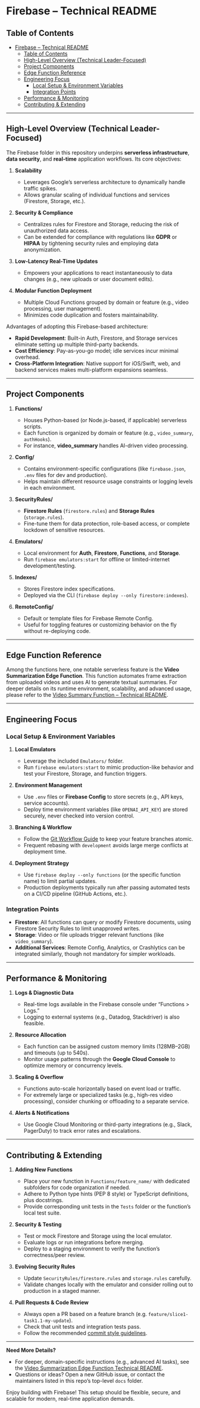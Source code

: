 # Firebase – Technical README

## Table of Contents

- [Firebase – Technical README](#firebase--technical-readme)
  - [Table of Contents](#table-of-contents)
  - [High-Level Overview (Technical Leader-Focused)](#high-level-overview-technical-leader-focused)
  - [Project Components](#project-components)
  - [Edge Function Reference](#edge-function-reference)
  - [Engineering Focus](#engineering-focus)
    - [Local Setup \& Environment Variables](#local-setup--environment-variables)
    - [Integration Points](#integration-points)
  - [Performance \& Monitoring](#performance--monitoring)
  - [Contributing \& Extending](#contributing--extending)

---

## High-Level Overview (Technical Leader-Focused)

The Firebase folder in this repository underpins **serverless infrastructure**, **data security**, and **real-time** application workflows. Its core objectives:

1. **Scalability**  
   - Leverages Google’s serverless architecture to dynamically handle traffic spikes.  
   - Allows granular scaling of individual functions and services (Firestore, Storage, etc.).

2. **Security & Compliance**  
   - Centralizes rules for Firestore and Storage, reducing the risk of unauthorized data access.  
   - Can be extended for compliance with regulations like **GDPR** or **HIPAA** by tightening security rules and employing data anonymization.

3. **Low-Latency Real-Time Updates**  
   - Empowers your applications to react instantaneously to data changes (e.g., new uploads or user document edits).

4. **Modular Function Deployment**  
   - Multiple Cloud Functions grouped by domain or feature (e.g., video processing, user management).  
   - Minimizes code duplication and fosters maintainability.

Advantages of adopting this Firebase-based architecture:

- **Rapid Development**: Built-in Auth, Firestore, and Storage services eliminate setting up multiple third-party backends.  
- **Cost Efficiency**: Pay-as-you-go model; idle services incur minimal overhead.  
- **Cross-Platform Integration**: Native support for iOS/Swift, web, and backend services makes multi-platform expansions seamless.

---

## Project Components

1. **Functions/**  
   - Houses Python-based (or Node.js-based, if applicable) serverless scripts.  
   - Each function is organized by domain or feature (e.g., `video_summary`, `authHooks`).  
   - For instance, **video_summary** handles AI-driven video processing.

2. **Config/**  
   - Contains environment-specific configurations (like `firebase.json`, `.env` files for dev and production).  
   - Helps maintain different resource usage constraints or logging levels in each environment.

3. **SecurityRules/**  
   - **Firestore Rules** (`firestore.rules`) and **Storage Rules** (`storage.rules`).  
   - Fine-tune them for data protection, role-based access, or complete lockdown of sensitive resources.

4. **Emulators/**  
   - Local environment for **Auth**, **Firestore**, **Functions**, and **Storage**.  
   - Run `firebase emulators:start` for offline or limited-internet development/testing.

5. **Indexes/**  
   - Stores Firestore index specifications.  
   - Deployed via the CLI (`firebase deploy --only firestore:indexes`).

6. **RemoteConfig/**  
   - Default or template files for Firebase Remote Config.  
   - Useful for toggling features or customizing behavior on the fly without re-deploying code.

---

## Edge Function Reference

Among the functions here, one notable serverless feature is the **Video Summarization Edge Function**. This function automates frame extraction from uploaded videos and uses AI to generate textual summaries. For deeper details on its runtime environment, scalability, and advanced usage, please refer to the [Video Summary Function – Technical README](./Functions/video_summary/Technical-README.md).

---

## Engineering Focus

### Local Setup & Environment Variables

1. **Local Emulators**  
   - Leverage the included `Emulators/` folder.  
   - Run `firebase emulators:start` to mimic production-like behavior and test your Firestore, Storage, and function triggers.

2. **Environment Management**  
   - Use `.env` files or **Firebase Config** to store secrets (e.g., API keys, service accounts).  
   - Deploy time environment variables (like `OPENAI_API_KEY`) are stored securely, never checked into version control.

3. **Branching & Workflow**  
   - Follow the [Git Workflow Guide](../.cursor/rules/git-workflow.mdc) to keep your feature branches atomic.  
   - Frequent rebasing with `development` avoids large merge conflicts at deployment time.

4. **Deployment Strategy**  
   - Use `firebase deploy --only functions` (or the specific function name) to limit partial updates.  
   - Production deployments typically run after passing automated tests on a CI/CD pipeline (GitHub Actions, etc.).

### Integration Points

- **Firestore**: All functions can query or modify Firestore documents, using Firestore Security Rules to limit unapproved writes.  
- **Storage**: Video or file uploads trigger relevant functions (like `video_summary`).  
- **Additional Services**: Remote Config, Analytics, or Crashlytics can be integrated similarly, though not mandatory for simpler workloads.

---

## Performance & Monitoring

1. **Logs & Diagnostic Data**  
   - Real-time logs available in the Firebase console under “Functions > Logs.”  
   - Logging to external systems (e.g., Datadog, Stackdriver) is also feasible.

2. **Resource Allocation**  
   - Each function can be assigned custom memory limits (128MB–2GB) and timeouts (up to 540s).  
   - Monitor usage patterns through the **Google Cloud Console** to optimize memory or concurrency levels.

3. **Scaling & Overflow**  
   - Functions auto-scale horizontally based on event load or traffic.  
   - For extremely large or specialized tasks (e.g., high-res video processing), consider chunking or offloading to a separate service.

4. **Alerts & Notifications**  
   - Use Google Cloud Monitoring or third-party integrations (e.g., Slack, PagerDuty) to track error rates and escalations.

---

## Contributing & Extending

1. **Adding New Functions**  
   - Place your new function in `Functions/feature_name/` with dedicated subfolders for code organization if needed.  
   - Adhere to Python type hints (PEP 8 style) or TypeScript definitions, plus docstrings.  
   - Provide corresponding unit tests in the `Tests` folder or the function’s local test suite.

2. **Security & Testing**  
   - Test or mock Firestore and Storage using the local emulator.  
   - Evaluate logs or run integrations before merging.  
   - Deploy to a staging environment to verify the function’s correctness/peer review.

3. **Evolving Security Rules**  
   - Update `SecurityRules/firestore.rules` and `storage.rules` carefully.  
   - Validate changes locally with the emulator and consider rolling out to production in a staged manner.  

4. **Pull Requests & Code Review**  
   - Always open a PR based on a feature branch (e.g. `feature/slice1-task1.1-my-update`).  
   - Check that unit tests and integration tests pass.  
   - Follow the recommended [commit style guidelines](../.cursor/rules/git-workflow.mdc).

---

**Need More Details?**  

- For deeper, domain-specific instructions (e.g., advanced AI tasks), see the [Video Summarization Edge Function Technical README](./Functions/video_summary/Technical-README.md).  
- Questions or ideas? Open a new GitHub issue, or contact the maintainers listed in this repo’s top-level `docs` folder.

Enjoy building with Firebase! This setup should be flexible, secure, and scalable for modern, real-time application demands.
